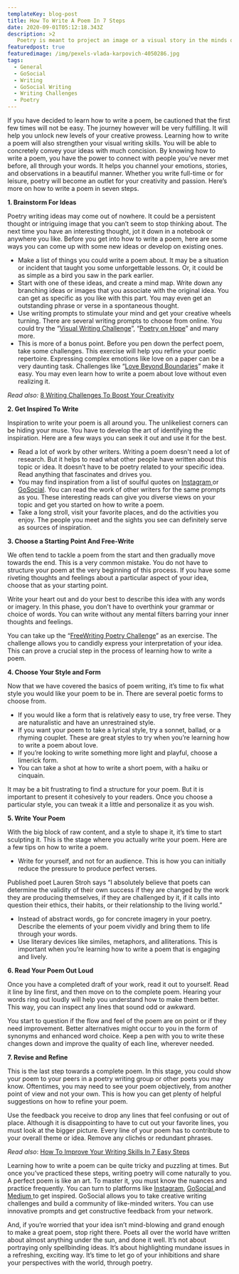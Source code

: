 ```yaml
---
templateKey: blog-post
title: How To Write A Poem In 7 Steps
date: 2020-09-01T05:12:18.343Z
description: >2
   Poetry is meant to project an image or a visual story in the minds of your readers. For first-timers, writing a poem can be quite frightening. It is because poetry writing is confined under the limitations of many rules. However, if you just follow the rules, you won't be able to write a poem. It's overwhelmingly confusing. Poetry is meant to be strong and meaningful. But really, it is meant to be anything you want it to be.
featuredpost: true
featuredimage: /img/pexels-vlada-karpovich-4050286.jpg
tags:
  - General
  - GoSocial
  - Writing
  - GoSocial Writing
  - Writing Challenges
  - Poetry
---
```

If you have decided to learn how to write a poem, be cautioned that the first few times will not be easy. The journey however will be very fulfilling. It will help you unlock new levels of your creative prowess. Learning how to write a poem will also strengthen your visual writing skills. You will be able to concretely convey your ideas with much concision. By knowing how to write a poem, you have the power to connect with people you’ve never met before, all through your words. It helps you channel your emotions, stories, and observations in a beautiful manner. Whether you write full-time or for leisure, poetry will become an outlet for your creativity and passion. Here’s more on how to write a poem in seven steps.

**1. Brainstorm For Ideas**

Poetry writing ideas may come out of nowhere. It could be a persistent thought or intriguing image that you can’t seem to stop thinking about. The next time you have an interesting thought, jot it down in a notebook or anywhere you like. Before you get into how to write a poem, here are some ways you can come up with some new ideas or develop on existing ones.

* Make a list of things you could write a poem about. It may be a situation or incident that taught you some unforgettable lessons. Or, it could be as simple as a bird you saw in the park earlier.
* Start with one of these ideas, and create a mind map. Write down any branching ideas or images that you associate with the original idea. You can get as specific as you like with this part. You may even get an outstanding phrase or verse in a spontaneous thought.
* Use writing prompts to stimulate your mind and get your creative wheels turning. There are several writing prompts to choose from online. You could try the “[Visual Writing Challenge](https://getgosocial.app/blog/2020-06-22-Visual-Writing-Challenge-Fabric/)”, “[Poetry on Hope](https://getgosocial.app/blog/2020-07-23-Poetry-On-Hope-Writing-Challenge/)” and many more.
* This is more of a bonus point. Before you pen down the perfect poem, take some challenges. This exercise will help you refine your poetic repertoire. Expressing complex emotions like love on a paper can be a very daunting task. Challenges like “[Love Beyond Boundaries](https://getgosocial.app/blog/2020-07-01-Love-Beyond-Boundaries-Writing-Challenge/)” make it easy. You may even learn how to write a poem about love without even realizing it.

*Read also:* [8 Writing Challenges To Boost Your Creativity](https://getgosocial.app/blog/8-writing-challenges-to-boost-your-creativity/)

**2. Get Inspired To Write**

Inspiration to write your poem is all around you. The unlikeliest corners can be hiding your muse. You have to develop the art of identifying the inspiration. Here are a few ways you can seek it out and use it for the best.

* Read a lot of work by other writers. Writing a poem doesn't need a lot of research. But it helps to read what other people have written about this topic or idea. It doesn’t have to be poetry related to your specific idea. Read anything that fascinates and drives you.
* You may find inspiration from a list of soulful quotes on [Instagram ](https://instagram.com/)or [GoSocial](https://getgosocial.app/). You can read the work of other writers for the same prompts as you.  These interesting reads can give you diverse views on your topic and get you started on how to write a poem.
* Take a long stroll, visit your favorite places, and do the activities you enjoy. The people you meet and the sights you see can definitely serve as sources of inspiration.

**3. Choose a Starting Point And Free-Write**

We often tend to tackle a poem from the start and then gradually move towards the end. This is a very common mistake. You do not have to structure your poem at the very beginning of this process. If you have some riveting thoughts and feelings about a particular aspect of your idea, choose that as your starting point.

Write your heart out and do your best to describe this idea with any words or imagery. In this phase, you don't have to overthink your grammar or choice of words. You can write without any mental filters barring your inner thoughts and feelings.

You can take up the “[FreeWriting Poetry Challenge](https://getgosocial.app/blog/2020-05-22-Freewriting-Poetry-Challenge/)” as an exercise. The challenge allows you to candidly express your interpretation of your idea.  This can prove a crucial step in the process of learning how to write a poem.

**4. Choose Your Style and Form**

Now that we have covered the basics of poem writing, it’s time to fix what style you would like your poem to be in. There are several poetic forms to choose from.

* If you would like a form that is relatively easy to use, try free verse. They are naturalistic and have an unrestrained style.
* If you want your poem to take a lyrical style, try a sonnet, ballad, or a rhyming couplet. These are great styles to try when you’re learning how to write a poem about love.
* If you’re looking to write something more light and playful, choose a limerick form.
* You can take a shot at how to write a short poem, with a haiku or cinquain.

It may be a bit frustrating to find a structure for your poem. But it is important to present it cohesively to your readers. Once you choose a particular style, you can tweak it a little and personalize it as you wish.

**5. Write Your Poem**

With the big block of raw content, and a style to shape it, it’s time to start sculpting it. This is the stage where you actually write your poem. Here are a few tips on how to write a poem.

* Write for yourself, and not for an audience. This is how you can initially reduce the pressure to produce perfect verses.

Published poet Lauren Stroh says “I absolutely believe that poets can determine the validity of their own success if they are changed by the work they are producing themselves, if they are challenged by it, if it calls into question their ethics, their habits, or their relationship to the living world.”

* Instead of abstract words, go for concrete imagery in your poetry. Describe the elements of your poem vividly and bring them to life through your words.
* Use literary devices like similes, metaphors, and alliterations. This is important when you’re learning how to write a poem that is engaging and lively.

**6. Read Your Poem Out Loud**

Once you have a completed draft of your work, read it out to yourself. Read it line by line first, and then move on to the complete poem.  Hearing your words ring out loudly will help you understand how to make them better. This way, you can inspect any lines that sound odd or awkward.

You start to question if the flow and feel of the poem are on point or if they need improvement. Better alternatives might occur to you in the form of synonyms and enhanced word choice. Keep a pen with you to write these changes down and improve the quality of each line, wherever needed.

**7. Revise and Refine**

This is the last step towards a complete poem. In this stage, you could show your poem to your peers in a poetry writing group or other poets you may know. Oftentimes, you may need to see your poem objectively, from another point of view and not your own. This is how you can get plenty of helpful suggestions on how to refine your poem.

Use the feedback you receive to drop any lines that feel confusing or out of place. Although it is disappointing to have to cut out your favorite lines, you must look at the bigger picture. Every line of your poem has to contribute to your overall theme or idea. Remove any clichés or redundant phrases.

*Read also*: [How To Improve Your Writing Skills  In 7 Easy Steps
](https://getgosocial.app/blog/2020-07-16-how-to-improve-writing-skills-in-7-easy-steps/)

Learning how to write a poem can be quite tricky and puzzling at times. But once you’ve practiced these steps, writing poetry will come naturally to you. A perfect poem is like an art. To master it, you must know the nuances and practice frequently. You can turn to platforms like [Instagram](https://instagram.com/), [GoSocial ](https://getgosocial.app/)and [Medium ](https://medium.com/)to get inspired. GoSocial allows you to take creative writing challenges and build a community of like-minded writers. You can use innovative prompts and get constructive feedback from your network.

And, if you’re worried that your idea isn’t mind-blowing and grand enough to make a great poem, stop right there. Poets all over the world have written about almost anything under the sun, and done it well. It’s not about portraying only spellbinding ideas. It’s about highlighting mundane issues in a refreshing, exciting way. It’s time to let go of your inhibitions and share your perspectives with the world, through poetry.